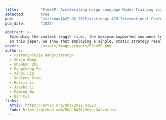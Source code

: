 ```yaml
---
title:          "FlexSP: Accelerating Large Language Model Training via Flexible Sequence Parallelism"
selected:       true
pub:            "<strong>[ASPLOS 2025]</strong> ACM International Conference on Architectural Support for Programming Languages and Operating Systems"
pub_date:       "2025"

abstract: >-
  Extending the context length (i.e., the maximum supported sequence length) of LLMs is of paramount significance. To facilitate long context training of LLMs, sequence parallelism has emerged as an essential technique, which scatters each input sequence across multiple devices and necessitates communication to process the sequence. In essence, existing sequence parallelism methods assume homogeneous sequence lengths (i.e., all input sequences are equal in length) and therefore leverages a single, static scattering strategy for all input sequences. However, in reality, the sequence lengths in LLM training corpora exhibit substantial variability, often following a long-tail distribution, which leads to workload heterogeneity.
  In this paper, we show that employing a single, static strategy results in inefficiency and resource under-utilization, highlighting the need for adaptive approaches to handle the heterogeneous workloads across sequences. To address this, we propose a heterogeneity-adaptive sequence parallelism method. For each training step, our approach captures the variability in sequence lengths and assigns the optimal combination of scattering strategies based on workload characteristics. We model this problem as a linear programming optimization and design an efficient and effective solver to find the optimal solution. Furthermore, we implement our method in a high-performance system that supports adaptive parallelization in distributed LLM training. Experimental results demonstrate that our system outperforms state-of-the-art training frameworks by up to 1.98x.
cover:          /assets/images/covers/FlexSP.png
authors:
  - <strong>Yujie Wang</strong>
  - Shiju Wang
  - Shenhan Zhu
  - Fangcheng Fu
  - Xinyi Liu
  - Xuefeng Xiao
  - Huixia Li
  - Jiashi Li
  - Faming Wu
  - Bin Cui
links:
  Arxiv: https://arxiv.org/abs/2412.01523
  Code: https://github.com/PKU-DAIR/Hetu-Galvatron
---
```

